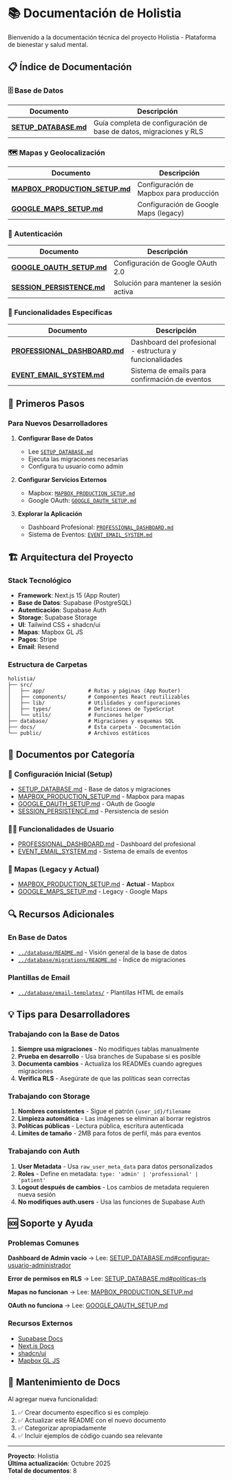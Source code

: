 # 📚 Documentación de Holistia

Bienvenido a la documentación técnica del proyecto Holistia - Plataforma de bienestar y salud mental.

## 📋 Índice de Documentación

### 🗄️ Base de Datos
| Documento | Descripción |
|-----------|-------------|
| **[SETUP_DATABASE.md](./SETUP_DATABASE.md)** | Guía completa de configuración de base de datos, migraciones y RLS |

### 🗺️ Mapas y Geolocalización
| Documento | Descripción |
|-----------|-------------|
| **[MAPBOX_PRODUCTION_SETUP.md](./MAPBOX_PRODUCTION_SETUP.md)** | Configuración de Mapbox para producción |
| **[GOOGLE_MAPS_SETUP.md](./GOOGLE_MAPS_SETUP.md)** | Configuración de Google Maps (legacy) |

### 🔐 Autenticación
| Documento | Descripción |
|-----------|-------------|
| **[GOOGLE_OAUTH_SETUP.md](./GOOGLE_OAUTH_SETUP.md)** | Configuración de Google OAuth 2.0 |
| **[SESSION_PERSISTENCE.md](./SESSION_PERSISTENCE.md)** | Solución para mantener la sesión activa |

### 💼 Funcionalidades Específicas
| Documento | Descripción |
|-----------|-------------|
| **[PROFESSIONAL_DASHBOARD.md](./PROFESSIONAL_DASHBOARD.md)** | Dashboard del profesional - estructura y funcionalidades |
| **[EVENT_EMAIL_SYSTEM.md](./EVENT_EMAIL_SYSTEM.md)** | Sistema de emails para confirmación de eventos |

## 🚀 Primeros Pasos

### Para Nuevos Desarrolladores

1. **Configurar Base de Datos**
   - Lee [`SETUP_DATABASE.md`](./SETUP_DATABASE.md)
   - Ejecuta las migraciones necesarias
   - Configura tu usuario como admin

2. **Configurar Servicios Externos**
   - Mapbox: [`MAPBOX_PRODUCTION_SETUP.md`](./MAPBOX_PRODUCTION_SETUP.md)
   - Google OAuth: [`GOOGLE_OAUTH_SETUP.md`](./GOOGLE_OAUTH_SETUP.md)

3. **Explorar la Aplicación**
   - Dashboard Profesional: [`PROFESSIONAL_DASHBOARD.md`](./PROFESSIONAL_DASHBOARD.md)
   - Sistema de Eventos: [`EVENT_EMAIL_SYSTEM.md`](./EVENT_EMAIL_SYSTEM.md)

## 🏗️ Arquitectura del Proyecto

### Stack Tecnológico
- **Framework**: Next.js 15 (App Router)
- **Base de Datos**: Supabase (PostgreSQL)
- **Autenticación**: Supabase Auth
- **Storage**: Supabase Storage
- **UI**: Tailwind CSS + shadcn/ui
- **Mapas**: Mapbox GL JS
- **Pagos**: Stripe
- **Email**: Resend

### Estructura de Carpetas
```
holistia/
├── src/
│   ├── app/              # Rutas y páginas (App Router)
│   ├── components/       # Componentes React reutilizables
│   ├── lib/              # Utilidades y configuraciones
│   ├── types/            # Definiciones de TypeScript
│   └── utils/            # Funciones helper
├── database/             # Migraciones y esquemas SQL
├── docs/                 # Esta carpeta - Documentación
└── public/               # Archivos estáticos
```

## 📖 Documentos por Categoría

### 🔧 Configuración Inicial (Setup)
- [SETUP_DATABASE.md](./SETUP_DATABASE.md) - Base de datos y migraciones
- [MAPBOX_PRODUCTION_SETUP.md](./MAPBOX_PRODUCTION_SETUP.md) - Mapbox para mapas
- [GOOGLE_OAUTH_SETUP.md](./GOOGLE_OAUTH_SETUP.md) - OAuth de Google
- [SESSION_PERSISTENCE.md](./SESSION_PERSISTENCE.md) - Persistencia de sesión

### 👨‍💼 Funcionalidades de Usuario
- [PROFESSIONAL_DASHBOARD.md](./PROFESSIONAL_DASHBOARD.md) - Dashboard del profesional
- [EVENT_EMAIL_SYSTEM.md](./EVENT_EMAIL_SYSTEM.md) - Sistema de emails de eventos

### 📍 Mapas (Legacy y Actual)
- [MAPBOX_PRODUCTION_SETUP.md](./MAPBOX_PRODUCTION_SETUP.md) - **Actual** - Mapbox
- [GOOGLE_MAPS_SETUP.md](./GOOGLE_MAPS_SETUP.md) - Legacy - Google Maps

## 🔍 Recursos Adicionales

### En Base de Datos
- [`../database/README.md`](../database/README.md) - Visión general de la base de datos
- [`../database/migrations/README.md`](../database/migrations/README.md) - Índice de migraciones

### Plantillas de Email
- [`../database/email-templates/`](../database/email-templates/) - Plantillas HTML de emails

## 💡 Tips para Desarrolladores

### Trabajando con la Base de Datos
1. **Siempre usa migraciones** - No modifiques tablas manualmente
2. **Prueba en desarrollo** - Usa branches de Supabase si es posible
3. **Documenta cambios** - Actualiza los READMEs cuando agregues migraciones
4. **Verifica RLS** - Asegúrate de que las políticas sean correctas

### Trabajando con Storage
1. **Nombres consistentes** - Sigue el patrón `{user_id}/filename`
2. **Limpieza automática** - Las imágenes se eliminan al borrar registros
3. **Políticas públicas** - Lectura pública, escritura autenticada
4. **Límites de tamaño** - 2MB para fotos de perfil, más para eventos

### Trabajando con Auth
1. **User Metadata** - Usa `raw_user_meta_data` para datos personalizados
2. **Roles** - Define en metadata: `type: 'admin' | 'professional' | 'patient'`
3. **Logout después de cambios** - Los cambios de metadata requieren nueva sesión
4. **No modifiques auth.users** - Usa las funciones de Supabase Auth

## 🆘 Soporte y Ayuda

### Problemas Comunes

**Dashboard de Admin vacío**
→ Lee: [SETUP_DATABASE.md#configurar-usuario-administrador](./SETUP_DATABASE.md)

**Error de permisos en RLS**
→ Lee: [SETUP_DATABASE.md#políticas-rls](./SETUP_DATABASE.md)

**Mapas no funcionan**
→ Lee: [MAPBOX_PRODUCTION_SETUP.md](./MAPBOX_PRODUCTION_SETUP.md)

**OAuth no funciona**
→ Lee: [GOOGLE_OAUTH_SETUP.md](./GOOGLE_OAUTH_SETUP.md)

### Recursos Externos
- [Supabase Docs](https://supabase.com/docs)
- [Next.js Docs](https://nextjs.org/docs)
- [shadcn/ui](https://ui.shadcn.com/)
- [Mapbox GL JS](https://docs.mapbox.com/mapbox-gl-js/)

## 🔄 Mantenimiento de Docs

Al agregar nueva funcionalidad:
1. ✅ Crear documento específico si es complejo
2. ✅ Actualizar este README con el nuevo documento
3. ✅ Categorizar apropiadamente
4. ✅ Incluir ejemplos de código cuando sea relevante

---

**Proyecto**: Holistia  
**Última actualización**: Octubre 2025  
**Total de documentos**: 8
